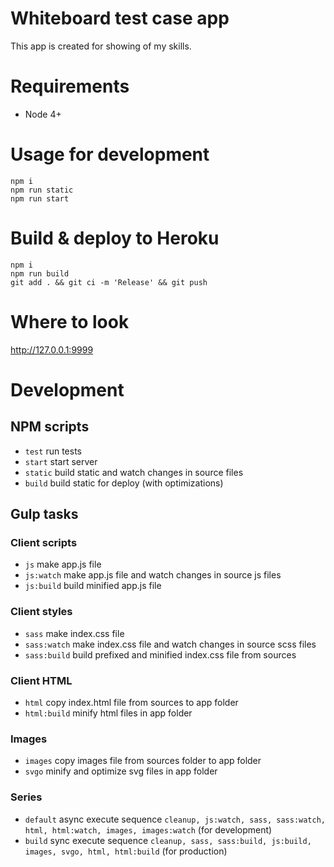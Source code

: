 # Whiteboard test case app
This app is created for showing of my skills.

# Requirements
- Node 4+

# Usage for development
    npm i
    npm run static
    npm run start

# Build & deploy to Heroku
    npm i
    npm run build
    git add . && git ci -m 'Release' && git push

# Where to look
http://127.0.0.1:9999

# Development
## NPM scripts
- ```test``` run tests
- ```start``` start server
- ```static``` build static and watch changes in source files
- ```build``` build static for deploy (with optimizations)

## Gulp tasks
### Client scripts
- ```js``` make app.js file
- ```js:watch``` make app.js file and watch changes in source js files
- ```js:build``` build minified app.js file

### Client styles
- ```sass``` make index.css file
- ```sass:watch``` make index.css file and watch changes in source scss files
- ```sass:build``` build prefixed and minified index.css file from sources

### Client HTML
- ```html``` copy index.html file from sources to app folder
- ```html:build``` minify html files in app folder

### Images
- ```images``` copy images file from sources folder to app folder
- ```svgo``` minify and optimize svg files in app folder

### Series
- ```default``` async execute sequence ```cleanup, js:watch, sass, sass:watch, html, html:watch, images, images:watch``` (for development)
- ```build``` sync execute sequence ```cleanup, sass, sass:build, js:build, images, svgo, html, html:build``` (for production)
